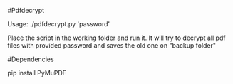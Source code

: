 #Pdfdecrypt

Usage: ./pdfdecrypt.py 'password'

Place the script in the working folder and run it. It will try to decrypt all pdf files with provided password and saves the old one on "backup folder"

#Dependencies

pip install PyMuPDF
